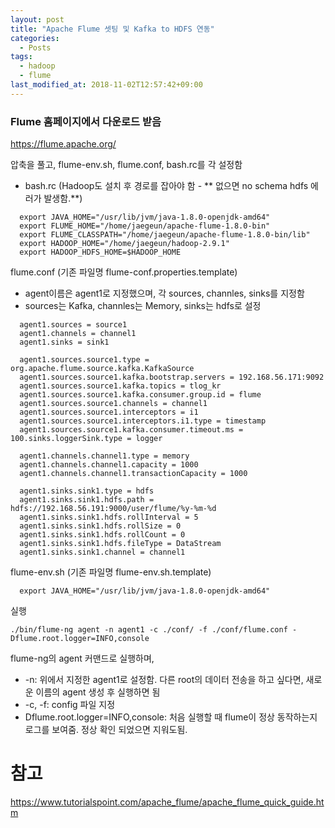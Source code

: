 ```yaml
---
layout: post
title: "Apache Flume 셋팅 및 Kafka to HDFS 연동"
categories:
  - Posts
tags:
  - hadoop
  - flume
last_modified_at: 2018-11-02T12:57:42+09:00
---
```




### Flume 홈페이지에서 다운로드 받음 
https://flume.apache.org/

압축을 풀고, flume-env.sh, flume.conf, bash.rc를 각 설정함

- bash.rc (Hadoop도 설치 후 경로를 잡아야 함 - ** 없으면 no schema hdfs 에러가 발생함.**)

```
  export JAVA_HOME="/usr/lib/jvm/java-1.8.0-openjdk-amd64"
  export FLUME_HOME="/home/jaegeun/apache-flume-1.8.0-bin"
  export FLUME_CLASSPATH="/home/jaegeun/apache-flume-1.8.0-bin/lib"
  export HADOOP_HOME="/home/jaegeun/hadoop-2.9.1"
  export HADOOP_HDFS_HOME=$HADOOP_HOME
```


flume.conf (기존 파일명 flume-conf.properties.template)

- agent이름은 agent1로 지정했으며, 각 sources, channles, sinks를 지정함
- sources는 Kafka, channles는 Memory, sinks는 hdfs로 설정

```
  agent1.sources = source1
  agent1.channels = channel1
  agent1.sinks = sink1

  agent1.sources.source1.type = org.apache.flume.source.kafka.KafkaSource
  agent1.sources.source1.kafka.bootstrap.servers = 192.168.56.171:9092
  agent1.sources.source1.kafka.topics = tlog_kr
  agent1.sources.source1.kafka.consumer.group.id = flume
  agent1.sources.source1.channels = channel1
  agent1.sources.source1.interceptors = i1
  agent1.sources.source1.interceptors.i1.type = timestamp
  agent1.sources.source1.kafka.consumer.timeout.ms = 100.sinks.loggerSink.type = logger

  agent1.channels.channel1.type = memory
  agent1.channels.channel1.capacity = 1000
  agent1.channels.channel1.transactionCapacity = 1000

  agent1.sinks.sink1.type = hdfs
  agent1.sinks.sink1.hdfs.path = hdfs://192.168.56.191:9000/user/flume/%y-%m-%d
  agent1.sinks.sink1.hdfs.rollInterval = 5
  agent1.sinks.sink1.hdfs.rollSize = 0
  agent1.sinks.sink1.hdfs.rollCount = 0
  agent1.sinks.sink1.hdfs.fileType = DataStream
  agent1.sinks.sink1.channel = channel1
```



flume-env.sh (기존 파일명 flume-env.sh.template)

```
  export JAVA_HOME="/usr/lib/jvm/java-1.8.0-openjdk-amd64"
```



실행

```
./bin/flume-ng agent -n agent1 -c ./conf/ -f ./conf/flume.conf -Dflume.root.logger=INFO,console
```

flume-ng의 agent 커맨드로 실행하며, 
- -n: 위에서 지정한 agent1로 설정함. 다른 root의 데이터 전송을 하고 싶다면, 새로운 이름의 agent 생성 후 실행하면 됨
- -c, -f: config 파일 지정
- Dflume.root.logger=INFO,console: 처음 실행할 때 flume이 정상 동작하는지 로그를 보여줌. 정상 확인 되었으면 지워도됨.




# 참고
https://www.tutorialspoint.com/apache_flume/apache_flume_quick_guide.htm
